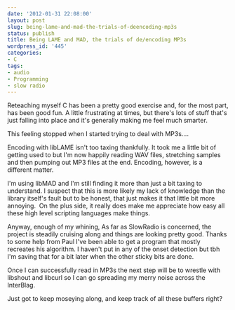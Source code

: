 ```yaml
---
date: '2012-01-31 22:08:00'
layout: post
slug: being-lame-and-mad-the-trials-of-deencoding-mp3s
status: publish
title: Being LAME and MAD, the trials of de/encoding MP3s
wordpress_id: '445'
categories:
- C
tags:
- audio
- Programming
- slow radio
---
```


Reteaching myself C has been a pretty good exercise and, for the most part, has been good fun. A little frustrating at times, but there's lots of stuff that's just falling into place and it's generally making me feel much smarter.

This feeling stopped when I started trying to deal with MP3s....

Encoding with libLAME isn't too taxing thankfully. It took me a little bit of getting used to but I'm now happily reading WAV files, stretching samples and then pumping out MP3 files at the end. Encoding, however, is a different matter.

I'm using libMAD and I'm still finding it more than just a bit taxing to understand. I suspect that this is more likely my lack of knowledge than the library itself's fault but to be honest, that just makes it that little bit more annoying.  On the plus side, it really does make me appreciate how easy all these high level scripting languages make things.

Anyway, enough of my whining, As far as SlowRadio is concerned, the project is steadily cruising along and things are looking pretty good. Thanks to some help from Paul I've been able to get a program that mostly recreates his algorithm. I haven't put in any of the onset detection but tbh I'm saving that for a bit later when the other sticky bits are done.

Once I can successfully read in MP3s the next step will be to wrestle with libshout and libcurl so I can go spreading my merry noise across the InterBlag.

Just got to keep moseying along, and keep track of all these buffers right?
